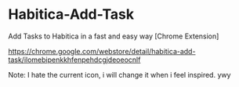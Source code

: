 # Habitica-Add-Task
 Add Tasks to Habitica in a fast and easy way [Chrome Extension]

https://chrome.google.com/webstore/detail/habitica-add-task/ilomebipenkkhfenpehdcgjdeoeocnlf

Note: I hate the current icon, i will change it when i feel inspired.
ywy
